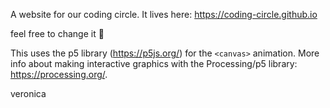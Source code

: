 A website for our coding circle. It lives here: https://coding-circle.github.io

feel free to change it 👻

This uses the p5 library (https://p5js.org/) for the `<canvas>` animation. More info about making interactive graphics with the Processing/p5 library: https://processing.org/.

veronica 

